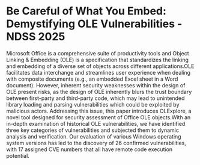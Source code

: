 # Be Careful of What You Embed: Demystifying OLE Vulnerabilities - NDSS  2025

Microsoft Office is a comprehensive suite of productivity tools and Object Linking & Embedding (OLE) is a specification that standardizes the linking and embedding of a diverse set of objects across different applications.OLE facilitates data interchange and streamlines user experience when dealing with composite documents (e.g., an embedded Excel sheet in a Word document). However, inherent security weaknesses within the design of OLE present risks, as the design of OLE inherently blurs the trust boundary between first-party and third-party code, which may lead to unintended library loading and parsing vulnerabilities which could be exploited by malicious actors. Addressing this issue, this paper introduces OLExplore, a novel tool designed for security assessment of Office OLE objects.With an in-depth examination of historical OLE vulnerabilities, we have identified three key categories of vulnerabilities and subjected them to dynamic analysis and verification. Our evaluation of various Windows operating system versions has led to the discovery of 26 confirmed vulnerabilities, with 17 assigned CVE numbers that all have remote code execution potential.

